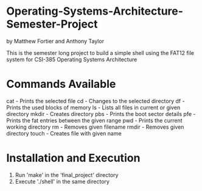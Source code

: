 # Operating-Systems-Architecture-Semester-Project
by Matthew Fortier and Anthony Taylor

This is the semester long project to build a simple shell using the FAT12
file system for CSI-385 Operating Systems Architecture

# Commands Available
cat <filename>          - Prints the selected file
cd <path>               - Changes to the selected directory
df                      - Prints the used blocks of memory
ls <path>               - Lists all files in current or given directory
mkdir <directory-name>  - Creates directory
pbs                     - Prints the boot sector details
pfe <start> <end>       - Prints the fat entries between the given range
pwd                     - Prints the current working directory
rm <filename>           - Removes given filename
rmdir <directory>       - Removes given directory
touch <filename>        - Creates file with given name

# Installation and Execution
1. Run 'make' in the 'final_project' directory
2. Execute './shell' in the same directory
